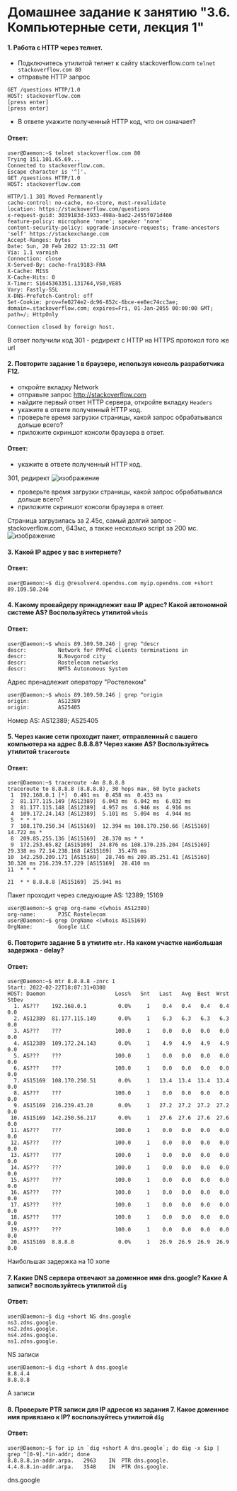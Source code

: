 # Домашнее задание к занятию "3.6. Компьютерные сети, лекция 1"
#### 1. Работа c HTTP через телнет.
- Подключитесь утилитой телнет к сайту stackoverflow.com `telnet stackoverflow.com 80`
- отправьте HTTP запрос
```
GET /questions HTTP/1.0
HOST: stackoverflow.com
[press enter]
[press enter]
```
- В ответе укажите полученный HTTP код, что он означает?
#### Ответ: 
```
user@Daemon:~$ telnet stackoverflow.com 80
Trying 151.101.65.69...
Connected to stackoverflow.com.
Escape character is '^]'.
GET /questions HTTP/1.0
HOST: stackoverflow.com

HTTP/1.1 301 Moved Permanently
cache-control: no-cache, no-store, must-revalidate
location: https://stackoverflow.com/questions
x-request-guid: 3039183d-3933-498a-bad2-2455f071d460
feature-policy: microphone 'none'; speaker 'none'
content-security-policy: upgrade-insecure-requests; frame-ancestors 'self' https://stackexchange.com
Accept-Ranges: bytes
Date: Sun, 20 Feb 2022 13:22:31 GMT
Via: 1.1 varnish
Connection: close
X-Served-By: cache-fra19183-FRA
X-Cache: MISS
X-Cache-Hits: 0
X-Timer: S1645363351.131764,VS0,VE85
Vary: Fastly-SSL
X-DNS-Prefetch-Control: off
Set-Cookie: prov=fe0274e2-dc96-852c-6bce-ee8ec74cc3ae; domain=.stackoverflow.com; expires=Fri, 01-Jan-2055 00:00:00 GMT; path=/; HttpOnly

Connection closed by foreign host.
```
В ответ получили код 301 - редирект с HTTP на HTTPS протокол того же url
#### 2. Повторите задание 1 в браузере, используя консоль разработчика F12.
- откройте вкладку Network
- отправьте запрос http://stackoverflow.com
- найдите первый ответ HTTP сервера, откройте вкладку `Headers`
- укажите в ответе полученный HTTP код.
- проверьте время загрузки страницы, какой запрос обрабатывался дольше всего?
- приложите скриншот консоли браузера в ответ.
#### Ответ:
- укажите в ответе полученный HTTP код.

301, редирект
![изображение](https://github.com/Daemon-Angel/devops-netology/blob/main/Home.Work%D0%97.6%20CompNet%20lecture1/stackoverflow2-2.jpg)
- проверьте время загрузки страницы, какой запрос обрабатывался дольше всего?
- приложите скриншот консоли браузера в ответ.

Страница загрузилась за 2.45с, самый долгий запрос - stackoverflow.com, 643мс, а также несколько script за 200 мс.
![изображение](https://github.com/Daemon-Angel/devops-netology/blob/main/Home.Work%D0%97.6%20CompNet%20lecture1/stackoverflow3-3.jpg)
#### 3. Какой IP адрес у вас в интернете?
#### Ответ:
```
user@Daemon:~$ dig @resolver4.opendns.com myip.opendns.com +short
89.109.50.246
```
#### 4. Какому провайдеру принадлежит ваш IP адрес? Какой автономной системе AS? Воспользуйтесь утилитой `whois`
#### Ответ:
```
user@Daemon:~$ whois 89.109.50.246 | grep ^descr
descr:          Network for PPPoE clients terminations in
descr:          N.Novgorod city
descr:          Rostelecom networks
descr:          NMTS Autonomous System
```
Адрес пренадлежит оператору "Ростелеком"
```
user@Daemon:~$ whois 89.109.50.246 | grep ^origin
origin:         AS12389
origin:         AS25405
```
Номер AS: AS12389; AS25405
#### 5. Через какие сети проходит пакет, отправленный с вашего компьютера на адрес 8.8.8.8? Через какие AS? Воспользуйтесь утилитой `traceroute`
#### Ответ:
```
user@Daemon:~$ traceroute -An 8.8.8.8 
traceroute to 8.8.8.8 (8.8.8.8), 30 hops max, 60 byte packets
 1  192.168.0.1 [*]  0.491 ms  0.458 ms  0.433 ms
 2  81.177.115.149 [AS12389]  6.043 ms  6.042 ms  6.032 ms
 3  81.177.115.148 [AS12389]  4.957 ms  4.946 ms  4.916 ms
 4  109.172.24.143 [AS12389]  5.101 ms  5.094 ms  4.944 ms
 5  * * *
 7  108.170.250.34 [AS15169]  12.394 ms 108.170.250.66 [AS15169]  14.722 ms *
 8  209.85.255.136 [AS15169]  28.370 ms * *
 9  172.253.65.82 [AS15169]  24.876 ms 108.170.235.204 [AS15169]  29.338 ms 72.14.238.168 [AS15169]  35.478 ms
10  142.250.209.171 [AS15169]  28.746 ms 209.85.251.41 [AS15169]  30.326 ms 216.239.57.229 [AS15169]  28.410 ms
11  * * *

21  * * 8.8.8.8 [AS15169]  25.941 ms
```
Пакет проходит через следующие AS: 12389; 15169
```
user@Daemon:~$ grep org-name <(whois AS12389)
org-name:       PJSC Rostelecom
user@Daemon:~$ grep OrgName <(whois AS15169)
OrgName:        Google LLC
```
#### 6. Повторите задание 5 в утилите `mtr`. На каком участке наибольшая задержка - delay?
#### Ответ:
```
user@Daemon:~$ mtr 8.8.8.8 -znrc 1
Start: 2022-02-22T18:07:31+0300
HOST: Daemon                      Loss%   Snt   Last   Avg  Best  Wrst StDev
  1. AS???    192.168.0.1          0.0%     1    0.4   0.4   0.4   0.4   0.0
  2. AS12389  81.177.115.149       0.0%     1    6.3   6.3   6.3   6.3   0.0
  3. AS???    ???                 100.0     1    0.0   0.0   0.0   0.0   0.0
  4. AS12389  109.172.24.143       0.0%     1    4.9   4.9   4.9   4.9   0.0
  5. AS???    ???                 100.0     1    0.0   0.0   0.0   0.0   0.0
  6. AS???    ???                 100.0     1    0.0   0.0   0.0   0.0   0.0
  7. AS15169  108.170.250.51       0.0%     1   13.4  13.4  13.4  13.4   0.0
  8. AS???    ???                 100.0     1    0.0   0.0   0.0   0.0   0.0
  9. AS15169  216.239.43.20        0.0%     1   27.2  27.2  27.2  27.2   0.0
 10. AS15169  142.250.56.217       0.0%     1   27.6  27.6  27.6  27.6   0.0
 11. AS???    ???                 100.0     1    0.0   0.0   0.0   0.0   0.0
 12. AS???    ???                 100.0     1    0.0   0.0   0.0   0.0   0.0
 13. AS???    ???                 100.0     1    0.0   0.0   0.0   0.0   0.0
 14. AS???    ???                 100.0     1    0.0   0.0   0.0   0.0   0.0
 15. AS???    ???                 100.0     1    0.0   0.0   0.0   0.0   0.0
 16. AS???    ???                 100.0     1    0.0   0.0   0.0   0.0   0.0
 17. AS???    ???                 100.0     1    0.0   0.0   0.0   0.0   0.0
 18. AS???    ???                 100.0     1    0.0   0.0   0.0   0.0   0.0
 19. AS???    ???                 100.0     1    0.0   0.0   0.0   0.0   0.0
 20. AS15169  8.8.8.8              0.0%     1   26.9  26.9  26.9  26.9   0.0
 ```
Наибольшая задержка на 10 хопе
#### 7. Какие DNS сервера отвечают за доменное имя dns.google? Какие A записи? воспользуйтесь утилитой `dig`
#### Ответ:
 ```
 user@Daemon:~$ dig +short NS dns.google
ns3.zdns.google.
ns2.zdns.google.
ns4.zdns.google.
ns1.zdns.google.
```
NS записи
```
user@Daemon:~$ dig +short A dns.google
8.8.4.4
8.8.8.8
```
А записи
#### 8. Проверьте PTR записи для IP адресов из задания 7. Какое доменное имя привязано к IP? воспользуйтесь утилитой `dig`
#### Ответ:
```
user@Daemon:~$ for ip in `dig +short A dns.google`; do dig -x $ip | grep ^[0-9].*in-addr; done
8.8.8.8.in-addr.arpa.	2963	IN	PTR	dns.google.
4.4.8.8.in-addr.arpa.	3548	IN	PTR	dns.google.
```
dns.google






